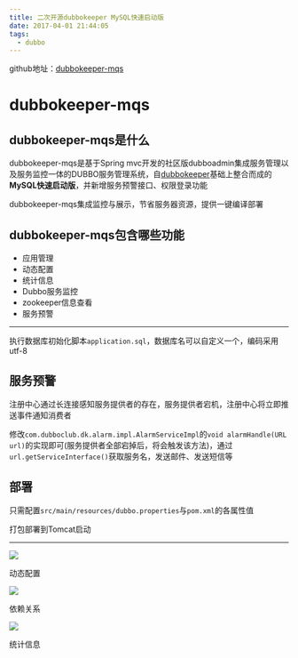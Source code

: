 ```yaml
---
title: 二次开源dubbokeeper MySQL快速启动版
date: 2017-04-01 21:44:05
tags: 
  - dubbo
---
```


github地址：[dubbokeeper-mqs](https://github.com/zylele/dubbokeeper-mqs)

<!-- more -->

# dubbokeeper-mqs

## dubbokeeper-mqs是什么

dubbokeeper-mqs是基于Spring mvc开发的社区版dubboadmin集成服务管理以及服务监控一体的DUBBO服务管理系统，自[dubbokeeper](https://github.com/dubboclub/dubbokeeper)基础上整合而成的**MySQL快速启动版**，并新增服务预警接口、权限登录功能

dubbokeeper-mqs集成监控与展示，节省服务器资源，提供一键编译部署

## dubbokeeper-mqs包含哪些功能

- 应用管理
- 动态配置
- 统计信息
- Dubbo服务监控
- zookeeper信息查看
- 服务预警

---

执行数据库初始化脚本`application.sql`，数据库名可以自定义一个，编码采用utf-8

## 服务预警

注册中心通过长连接感知服务提供者的存在，服务提供者宕机，注册中心将立即推送事件通知消费者

修改`com.dubboclub.dk.alarm.impl.AlarmServiceImpl`的`void alarmHandle(URL url)`的实现即可(服务提供者全部宕掉后，将会触发该方法)，通过`url.getServiceInterface()`获取服务名，发送邮件、发送短信等

## 部署

只需配置`src/main/resources/dubbo.properties`与`pom.xml`的各属性值

打包部署到Tomcat启动

---

![](/img/dubbokeeper-mqs/dubbokeeper-service.png)

动态配置

![](/img/dubbokeeper-mqs/dubbokeeper-dpc.png)

依赖关系

![](/img/dubbokeeper-mqs/dubbokeeper-monitor.png)

统计信息